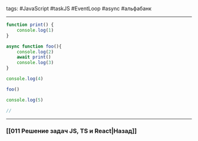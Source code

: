 tags: #JavaScript #taskJS #EventLoop #async #альфабанк 
___

```js
function print() {
	console.log(1)
}

async function foo(){
	console.log(2)
	await print()
	console.log(3)
}

console.log(4)

foo()

console.log(5)

// 
```


___
### [[011 Решение задач JS, TS и React|Назад]]